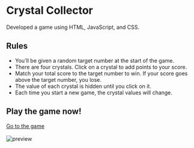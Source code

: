 # Crystal Collector
Developed a game using HTML, JavaScript, and CSS.

## Rules
- You'll be given a random target number at the start of the game.
- There are four crystals. Click on a crystal to add points to your score.
- Match your total score to the target number to win. If your score goes above the target number, you lose.
- The value of each crystal is hidden until you click on it.
- Each time you start a new game, the crystal values will change.

## Play the game now!
[Go to the game](https://nnjh12.github.io/unit-4-game/)</br>
</br>
![preview](./assets/preview.png)
